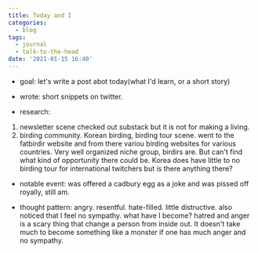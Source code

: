 ```yaml
---
title: Today and I
categories:
  - blog
tags:
  - journal
  - talk-to-the-head
date: '2021-01-15 16:40'
---
```


- goal: let's write a post abot today(what I'd learn, or a short story)

- wrote: short snippets on twitter.

- research:
1. newsletter scene
   checked out substack but it is not for making a living.
2. birding community. Korean birding, birding tour scene.
   went to the fatbirdir website and from there variou birding websites for various countries. Very well organized niche group, birdirs are. But can't find what kind of opportunity there could be. Korea does have little to no birding tour for international twitchers but is there anything there?

- notable event: was offered a cadbury egg as a joke and was pissed off royally, still am.

- thought pattern: angry. resentful. hate-filled. little distructive.
  also noticed that I feel no sympathy. what have I become? hatred and anger is a scary thing that change a person from inside out. It doesn't take much to become something like a monster if one has much anger and no sympathy.
